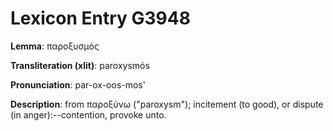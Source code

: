 # Lexicon Entry G3948

**Lemma**: παροξυσμός

**Transliteration (xlit)**: paroxysmós

**Pronunciation**: par-ox-oos-mos'

**Description**:
from παροξύνω ("paroxysm"); incitement (to good), or dispute (in anger):--contention, provoke unto.
